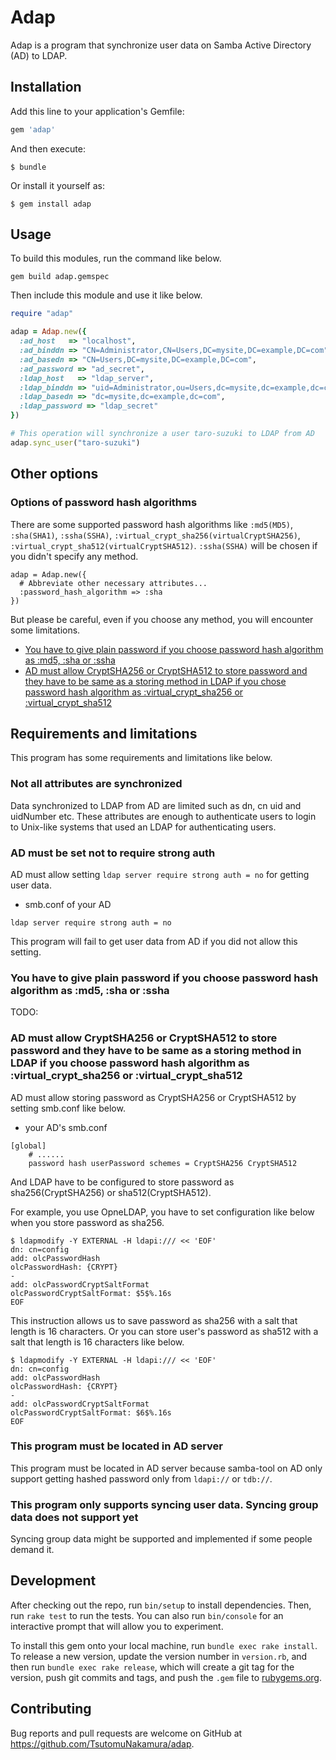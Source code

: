 # Adap
Adap is a program that synchronize user data on Samba Active Directory (AD) to LDAP.

## Installation

Add this line to your application's Gemfile:

```ruby
gem 'adap'
```

And then execute:

    $ bundle

Or install it yourself as:

    $ gem install adap

## Usage

To build this modules, run the command like below.

```
gem build adap.gemspec
```

Then include this module and use it like below.

```ruby
require "adap"

adap = Adap.new({
  :ad_host   => "localhost",                                                # Host name or IP of your Active Directory(AD)
  :ad_binddn => "CN=Administrator,CN=Users,DC=mysite,DC=example,DC=com",    # Bind dn of your AD
  :ad_basedn => "CN=Users,DC=mysite,DC=example,DC=com",                     # Base dn of your AD
  :ad_password => "ad_secret",                                              # Password of your AD's bind dn
  :ldap_host   => "ldap_server",                                            # Host name or IP of your LDAP
  :ldap_binddn => "uid=Administrator,ou=Users,dc=mysite,dc=example,dc=com", # Bind dn of your LDAP
  :ldap_basedn => "dc=mysite,dc=example,dc=com",                            # Base dn of your LDAP
  :ldap_password => "ldap_secret"                                           # Password of your LDAP's bind dn
})

# This operation will synchronize a user taro-suzuki to LDAP from AD
adap.sync_user("taro-suzuki")
```

## Other options
### Options of password hash algorithms
There are some supported password hash algorithms like `:md5(MD5)`, `:sha(SHA1)`, `:ssha(SSHA)`, `:virtual_crypt_sha256(virtualCryptSHA256)`, `:virtual_crypt_sha512(virtualCryptSHA512)`.
`:ssha(SSHA)` will be chosen if you didn't specify any method.

```
adap = Adap.new({
  # Abbreviate other necessary attributes...
  :password_hash_algorithm => :sha
})
```

But please be careful, even if you choose any method, you will encounter some limitations.

* [You have to give plain password if you choose password hash algorithm as :md5, :sha or :ssha](https://github.com/TsutomuNakamura/adap/#you-have-to-give-plain-password-if-you-choose-password-hash-algorithm-as-md5-sha-or-ssha)
* [AD must allow CryptSHA256 or CryptSHA512 to store password and they have to be same as a storing method in LDAP if you chose password hash algorithm as :virtual_crypt_sha256 or :virtual_crypt_sha512](https://github.com/TsutomuNakamura/adap/#ad-must-allow-cryptsha256-or-cryptsha512-to-store-password-and-they-have-to-be-same-as-a-storing-method-in-ldap)

## Requirements and limitations

This program has some requirements and limitations like below.

### Not all attributes are synchronized

Data synchronized to LDAP from AD are limited such as dn, cn uid and uidNumber etc.
These attributes are enough to authenticate users to login to Unix-like systems that used an LDAP for authenticating users.

### AD must be set not to require strong auth

AD must allow setting `ldap server require strong auth = no` for getting user data.

* smb.conf of your AD
```
ldap server require strong auth = no
```

This program will fail to get user data from AD if you did not allow this setting.

### You have to give plain password if you choose password hash algorithm as :md5, :sha or :ssha
TODO:

### AD must allow CryptSHA256 or CryptSHA512 to store password and they have to be same as a storing method in LDAP if you choose password hash algorithm as :virtual_crypt_sha256 or :virtual_crypt_sha512

AD must allow storing password as CryptSHA256 or CryptSHA512 by setting smb.conf like below.

* your AD's smb.conf
```
[global]
    # ......
    password hash userPassword schemes = CryptSHA256 CryptSHA512
```

And LDAP have to be configured to store password as sha256(CryptSHA256) or sha512(CryptSHA512).

For example, you use OpneLDAP, you have to set configuration like below when you store password as sha256.

```
$ ldapmodify -Y EXTERNAL -H ldapi:/// << 'EOF'
dn: cn=config
add: olcPasswordHash
olcPasswordHash: {CRYPT}
-
add: olcPasswordCryptSaltFormat
olcPasswordCryptSaltFormat: $5$%.16s
EOF
```

This instruction allows us to save password as sha256 with a salt that length is 16 characters.
Or you can store user's password as sha512 with a salt that length is 16 characters like below.

```
$ ldapmodify -Y EXTERNAL -H ldapi:/// << 'EOF'
dn: cn=config
add: olcPasswordHash
olcPasswordHash: {CRYPT}
-
add: olcPasswordCryptSaltFormat
olcPasswordCryptSaltFormat: $6$%.16s
EOF
```

### This program must be located in AD server

This program must be located in AD server because samba-tool on AD only support getting hashed password only from `ldapi://` or `tdb://`.

### This program only supports syncing user data. Syncing group data does not support yet

Syncing group data might be supported and implemented if some people demand it.

## Development

After checking out the repo, run `bin/setup` to install dependencies. Then, run `rake test` to run the tests. You can also run `bin/console` for an interactive prompt that will allow you to experiment.

To install this gem onto your local machine, run `bundle exec rake install`. To release a new version, update the version number in `version.rb`, and then run `bundle exec rake release`, which will create a git tag for the version, push git commits and tags, and push the `.gem` file to [rubygems.org](https://rubygems.org).

## Contributing

Bug reports and pull requests are welcome on GitHub at https://github.com/TsutomuNakamura/adap.
